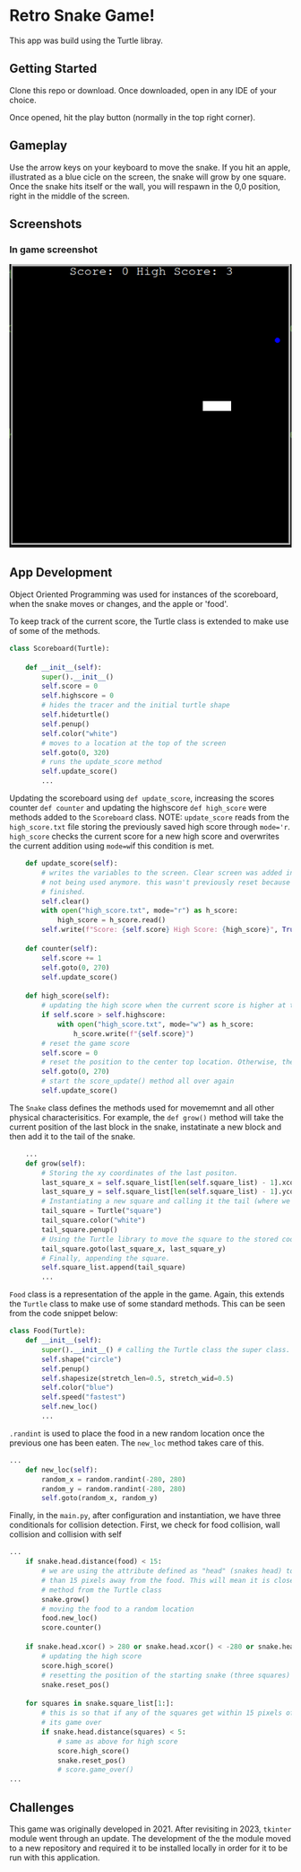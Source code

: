# Retro Snake Game!
This app was build using the Turtle libray.

## Getting Started
Clone this repo or download. Once downloaded, open in any IDE of your choice.

Once opened, hit the play button (normally in the top right corner).

## Gameplay
Use the arrow keys on your keyboard to move the snake. If you hit an apple, illustrated as a blue cicle on the screen, the snake will grow by one square. Once the snake hits itself or the wall, you will respawn in the 0,0 position, right in the middle of the screen.

## Screenshots

### In game screenshot
![Gamescreen](images/ingame.png)


## App Development
Object Oriented Programming was used for instances of the scoreboard, when the snake moves or changes, and the apple or 'food'. 

To keep track of the current score, the Turtle class is extended to make use of some of the methods.

```python
class Scoreboard(Turtle):

    def __init__(self):
        super().__init__()
        self.score = 0
        self.highscore = 0
        # hides the tracer and the initial turtle shape
        self.hideturtle()
        self.penup()
        self.color("white")
        # moves to a location at the top of the screen
        self.goto(0, 320)
        # runs the update_score method
        self.update_score()
        ...
```

Updating the scoreboard using `def update_score`, increasing the scores counter `def counter` and updating the highscore `def high_score` were methods added to the `Scoreboard` class. NOTE: `update_score` reads from the `high_score.txt` file storing the previously saved high score through `mode='r`. `high_score` checks the current score for a new high score and overwrites the current addition using `mode=w`if this condition is met. 

```python
    def update_score(self):
        # writes the variables to the screen. Clear screen was added in here. This is because the game_over method is
        # not being used anymore. this wasn't previously reset because the score stayed in the screen when the game
        # finished.
        self.clear()
        with open("high_score.txt", mode="r") as h_score:
            high_score = h_score.read()
        self.write(f"Score: {self.score} High Score: {high_score}", True, align=ALIGNMENT, font=FONT)

    def counter(self):
        self.score += 1
        self.goto(0, 270)
        self.update_score()

    def high_score(self):
        # updating the high score when the current score is higher at the end of the game
        if self.score > self.highscore:
            with open("high_score.txt", mode="w") as h_score:
                h_score.write(f"{self.score}")
        # reset the game score
        self.score = 0
        # reset the position to the center top location. Otherwise, the score will move off screen
        self.goto(0, 270)
        # start the score_update() method all over again
        self.update_score()
```
The `Snake` class defines the methods used for movememnt and all other physical characterisitics. For example, the `def grow()` method will take the current position of the last block in the snake, instatinate a new block and then add it to the tail of the snake.

```python
    ...
    def grow(self):
        # Storing the xy coordinates of the last positon.
        last_square_x = self.square_list[len(self.square_list) - 1].xcor()
        last_square_y = self.square_list[len(self.square_list) - 1].ycor()
        # Instantiating a new square and calling it the tail (where we will grow the snake).
        tail_square = Turtle("square")
        tail_square.color("white")
        tail_square.penup()
        # Using the Turtle library to move the square to the stored coordinates.
        tail_square.goto(last_square_x, last_square_y)
        # Finally, appending the square.
        self.square_list.append(tail_square)
        ...
```

`Food` class is a representation of the apple in the game. Again, this extends the `Turtle` class to make use of some standard methods. This can be seen from the code snippet below:

```python
class Food(Turtle):
    def __init__(self):
        super().__init__() # calling the Turtle class the super class. All attributes/methods can be used here now
        self.shape("circle")
        self.penup()
        self.shapesize(stretch_len=0.5, stretch_wid=0.5)
        self.color("blue")
        self.speed("fastest")
        self.new_loc()
        ...
```

`.randint` is used to place the food in a new random location once the previous one has been eaten. The `new_loc` method takes care of this.

```python
...
    def new_loc(self):
        random_x = random.randint(-280, 280)
        random_y = random.randint(-280, 280)
        self.goto(random_x, random_y)
```

Finally, in the `main.py`, after configuration and instantiation, we have three conditionals for collision detection. First, we check for food collision, wall collision and collision with self

```python
...
    if snake.head.distance(food) < 15:
        # we are using the attribute defined as "head" (snakes head) to check if its less
        # than 15 pixels away from the food. This will mean it is close enough to call it a collision. Distance is a
        # method from the Turtle class
        snake.grow()
        # moving the food to a random location
        food.new_loc()
        score.counter()

    if snake.head.xcor() > 280 or snake.head.xcor() < -280 or snake.head.ycor() > 280 or snake.head.ycor() < -280:
        # updating the high score
        score.high_score()
        # resetting the position of the starting snake (three squares)
        snake.reset_pos()

    for squares in snake.square_list[1:]:
        # this is so that if any of the squares get within 15 pixels of each other,
        # its game over
        if snake.head.distance(squares) < 5:
            # same as above for high score
            score.high_score()
            snake.reset_pos()
            # score.game_over()
...
```

## Challenges
This game was originally developed in 2021. After revisiting in 2023, `tkinter` module went through an update. The development of the the module moved to a new repository and required it to be installed locally in order for it to be run with this application. 


